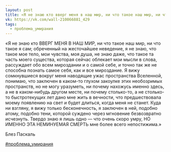 ```yaml
---
layout: post
title: «Я не знаю кто вверг меня в наш мир, ни что такое наш мир, ни что такое я сам...»
vk: https://vk.com/wall-210066881_429
tags:
  - проблема_умирания
---
```

«Я не знаю кто ВВЕРГ МЕНЯ В НАШ МИР, ни что такое наш мир, ни что такое я сам; обреченный на жесточайшее неведение, я не знаю, что такое мое тело, мои чувства, моя душа, не знаю даже, что такое та часть моего существа, которая сейчас облекает мои мысли в слова, рассуждает обо всем мироздании и о самой себе, и точно так же не способна познать самое себя, как и все мироздание. Я вижу сомкнувшиеся вокруг меня наводящие ужас пространства Вселенной, понимаю, что заключен в каком-то глухом закоулке этих необозримых пространств, но не могу уразуметь, ни почему нахожусь именно здесь, а не в каком-нибудь другом месте, ни почему столько-то, а не столько-то быстротекущих лет дано мне жить в вечности, что предшествовала моему появлению на свет и будет длиться, когда меня не станет. Куда ни взгляну, я вижу только бесконечность, я заключен в ней, подобно атому, подобно тени, которой суждено через мгновение безвозвратно исчезнуть. Твердо знаю я лишь одно — что очень скоро умру, НО ИМЕННО ЭТА НЕМИНУЕМАЯ СМЕРТЬ мне более всего непостижима.»

Блез Паскаль

[#проблема_умирания](poisk.html#проблема_умирания) 